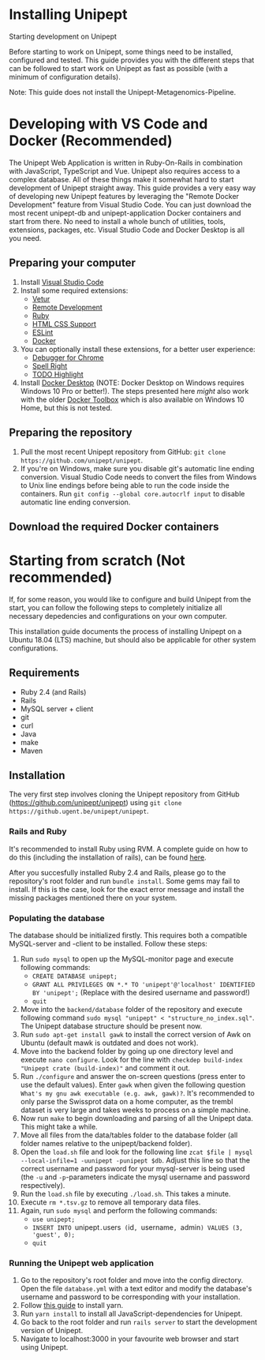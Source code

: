 # Installing Unipept
Starting development on Unipept

Before starting to work on Unipept, some things need to be installed, configured and tested. This guide provides you with the different steps that can be followed to start work on Unipept as fast as possible (with a minimum of configuration details).

Note: This guide does not install the Unipept-Metagenomics-Pipeline.

# Developing with VS Code and Docker (Recommended)
The Unipept Web Application is written in Ruby-On-Rails in combination with JavaScript, TypeScript and Vue. Unipept also requires access to a complex database. All of these things make it somewhat hard to start development of Unipept straight away. This guide provides a very easy way of developing new Unipept features by leveraging the "Remote Docker Development" feature from Visual Studio Code. You can just download the most recent unipept-db and unipept-application Docker containers and start from there. No need to install a whole bunch of utilities, tools, extensions, packages, etc. Visual Studio Code and Docker Desktop is all you need.

## Preparing your computer
1. Install [Visual Studio Code](https://code.visualstudio.com/)
2. Install some required extensions:
	* [Vetur](https://marketplace.visualstudio.com/items?itemName=octref.vetur)
	* [Remote Development](https://marketplace.visualstudio.com/items?itemName=ms-vscode-remote.vscode-remote-extensionpack)
	* [Ruby](https://marketplace.visualstudio.com/items?itemName=rebornix.Ruby)
	* [HTML CSS Support](https://marketplace.visualstudio.com/items?itemName=ecmel.vscode-html-css)
	* [ESLint](https://marketplace.visualstudio.com/items?itemName=dbaeumer.vscode-eslint)
	* [Docker](https://marketplace.visualstudio.com/items?itemName=ms-azuretools.vscode-docker)
3. You can optionally install these extensions, for a better user experience:
	* [Debugger for Chrome](https://marketplace.visualstudio.com/items?itemName=msjsdiag.debugger-for-chrome)
	* [Spell Right](https://marketplace.visualstudio.com/items?itemName=ban.spellright)
	* [TODO Highlight](https://marketplace.visualstudio.com/items?itemName=wayou.vscode-todo-highlight)
4. Install [Docker Desktop](https://www.docker.com/products/docker-desktop) (NOTE: Docker Desktop on Windows requires Windows 10 Pro or better!). The steps presented here *might* also work with the older [Docker Toolbox](https://docs.docker.com/toolbox/toolbox_install_windows/) which is also available on Windows 10 Home, but this is not tested.
	
## Preparing the repository
1. Pull the most recent Unipept repository from GitHub: `git clone https://github.com/unipept/unipept`.
2. If you're on Windows, make sure you disable git's automatic line ending conversion. Visual Studio Code needs to convert the files from Windows to Unix line endings before being able to run the code inside the containers. Run `git config --global core.autocrlf input` to disable automatic line ending conversion.

## Download the required Docker containers

# Starting from scratch (Not recommended)
If, for some reason, you would like to configure and build Unipept from the start, you can follow the following steps to completely initialize all necessary depedencies and configurations on your own computer.

This installation guide documents the process of installing Unipept on a Ubuntu 18.04 (LTS) machine, but should also be applicable for other system configurations. 

## Requirements
* Ruby 2.4 (and Rails)
* Rails
* MySQL server + client
* git
* curl
* Java
* make
* Maven

## Installation
The very first step involves cloning the Unipept repository from GitHub (https://github.com/unipept/unipept) using `git clone https://github.ugent.be/unipept/unipept`.

### Rails and Ruby
It's recommended to install Ruby using RVM. A complete guide on how to do this (including the installation of rails), can be found [here](https://www.digitalocean.com/community/tutorials/how-to-install-ruby-on-rails-with-rvm-on-ubuntu-18-04).

After you succesfully installed Ruby 2.4 and Rails, please go to the repository's root folder and run `bundle install`. Some gems may fail to install. If this is the case, look for the exact error message and install the missing packages mentioned there on your system.

### Populating the database
The database should be initialized firstly. This requires both a compatible MySQL-server and -client to be installed. Follow these steps:

1. Run `sudo mysql` to open up the MySQL-monitor page and execute following commands:
	* `CREATE DATABASE unipept;`
	* `GRANT ALL PRIVILEGES ON *.* TO 'unipept'@'localhost' IDENTIFIED BY 'unipept';` (Replace with the desired username and password!)
	* `quit`
2. Move into the `backend/database` folder of the repository and execute following command `sudo mysql "unipept" < "structure_no_index.sql"`. The Unipept database structure should be present now.
3. Run `sudo apt-get install gawk` to install the correct version of Awk on Ubuntu (default mawk is outdated and does not work). 
4. Move into the backend folder by going up one directory level and execute `nano configure`. Look for the line with `checkdep build-index "Unipept crate (build-index)"` and comment it out.
5. Run `./configure` and answer the on-screen questions (press enter to use the default values). Enter `gawk` when given the following question `What's my gnu awk executable (e.g. awk, gawk)?`. It's recommended to only parse the Swissprot data on a home computer, as the trembl dataset is very large and takes weeks to process on a simple machine.
6. Now run `make` to begin downloading and parsing of all the Unipept data. This might take a while.
7. Move all files from the data/tables folder to the database folder (all folder names relative to the unipept/backend folder).
8. Open the `load.sh` file and look for the following line `zcat $file | mysql  --local-infile=1 -uunipept -punipept $db`. Adjust this line so that the correct username and password for your mysql-server is being used (the `-u` and `-p`-parameters indicate the mysql username and password respectively).
9. Run the `load.sh` file by executing `./load.sh`. This takes a minute.
10. Execute `rm *.tsv.gz` to remove all temporary data files.
11. Again, run `sudo mysql` and perform the following commands:
	* `use unipept;`
	* `INSERT INTO `unipept`.`users` (`id`, `username`, `admin`) VALUES (3, 'guest', 0);`
	* `quit`

### Running the Unipept web application
1. Go to the repository's root folder and move into the config directory. Open the file `database.yml` with a text editor and modify the database's username and password to be corresponding with your installation.
2. Follow [this guide](https://linuxize.com/post/how-to-install-yarn-on-ubuntu-18-04/) to install yarn.
3. Run `yarn install` to install all JavaScript-dependencies for Unipept.
3. Go back to the root folder and run `rails server` to start the development version of Unipept.
4. Navigate to localhost:3000 in your favourite web browser and start using Unipept.
